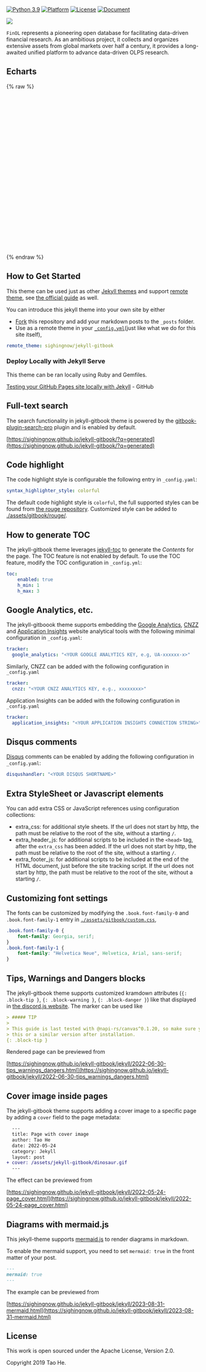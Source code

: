 [![Python 3.9](https://shields.io/badge/python-3.9-blue.svg)](https://www.python.org/downloads/release/python-3916/)
[![Platform](https://img.shields.io/badge/platform-linux%20%7C%20windows%20%7C%20macos-lightgrey)](Platform)
[![License](https://img.shields.io/github/license/jiahaoli57/FinOL)](License)
[![Document](https://img.shields.io/badge/docs-latest-red)](https://finol.readthedocs.io/en/latest/)

[![](https://dcbadge.vercel.app/api/server/3tEwzBBT)](https://discord.gg/3tEwzBBT)

[//]: # ([![GitHub stars]&#40;https://img.shields.io/github/stars/ai4finol/finol?color=orange&#41;]&#40;https://github.com/ai4finol/finol/stargazers&#41;)


``FinOL`` represents a pioneering open database for facilitating data-driven financial research. As an
ambitious project, it collects and organizes extensive assets from global markets over half a century,
it provides a long-awaited unified platform to advance data-driven OLPS research.

## Echarts

{% raw %}
<div id="main" style="width: 900px;height:400px;"></div>

<script type="text/javascript">
  // 在这里编写你的 ECharts 图表代码
  // 例如：
  var chartDom = document.getElementById('main');
  var myChart = echarts.init(chartDom);
  var option;

  option = {
    title: {
      // text: 'Daily Cumulative Wealth'
    },
    tooltip: {
      trigger: 'axis'
    },
    legend: {
      // data: ['Market', 'Best', 'UCRP', 'BCRP']
      data: ['Market', 'Best']
    },
    grid: {
      left: '3%',
      right: '4%',
      bottom: '3%',
      containLabel: true
    },
    toolbox: {
      feature: {
        saveAsImage: {}
      }
    },
    xAxis: {
      type: 'category',
      boundaryGap: false,
      data: [1,2,3,4,5,6,7,8,9,10,11,12,13,14,15,16,17,18,19,20,21,22,23,24,25,26,27,28,29,30,31,32,33,34,35,36,37,38,39,40,41,42,43,44,45,46,47,48,49,50,51,52,53,54,55,56,57,58,59,60,61,62,63,64,65,66,67,68,69,70,71,72,73,74,75,76,77,78,79,80,81,82,83,84,85,86,87,88,89,90,91,92,93,94,95,96,97,98,99,100,101,102,103,104,105,106,107,108,109,110,111,112,113,114,115,116,117,118,119,120,121,122,123,124,125,126,127,128,129,130,131,132,133,134,135,136,137,138,139,140,141,142,143,144,145,146,147,148,149,150,151,152,153,154,155,156,157,158,159,160,161,162,163,164,165,166,167,168,169,170,171,172,173,174,175,176,177,178,179,180,181,182,183,184,185,186,187,188,189,190,191,192,193,194,195,196,197,198,199,200,201,202,203,204,205,206,207,208,209,210,211,212,213,214,215,216,217,218,219,220,221,222,223,224,225,226,227,228,229,230,231,232,233,234,235,236,237,238,239,240,241,242,243,244,245,246,247,248,249,250,251,252,253,254,255,256,257,258,259,260,261,262,263,264,265,266,267,268,269,270,271,272,273,274,275,276,277,278,279,280,281,282,283],
      axisLabel: {
        interval: 50 // 每50个显示一个标签
      },
      title: {
        text: 'Daily Cumulative Wealth',
        left: 'center'
      }
    },
    yAxis: {
      type: 'value',
      title: {
        text: 'Trading Periods',
        left: 'center'
      }
    },
    series: [
      {
        name: 'Market',
        type: 'line',
        data: [0.994430184,1.005787181,1.00641905,1.002685923,1.004306982,0.99984743,1.011696695,1.004420013,0.996788986,0.995406856,0.996675943,0.997097135,1.007216795,0.994210316,0.998043224,1.001463189,0.996676559,0.985535335,0.972887139,0.974191882,0.979657553,0.98688977,0.997617124,0.99501837,0.991825242,1.002323427,0.997483934,0.995766348,0.993911233,0.990437831,1.008304682,1.013423368,1.005717354,0.998870208,0.992953391,0.988174705,0.982568327,0.9841496,0.987376363,0.993866938,0.991994983,0.989781959,0.983463353,0.969491635,0.962016007,0.950669101,0.944767855,0.93941377,0.927291753,0.931230026,0.930489248,0.937737398,0.928014443,0.912116157,0.922650835,0.902570885,0.896367505,0.90153909,0.893162842,0.903112134,0.903996125,0.897208348,0.886753227,0.878888461,0.876760496,0.87942999,0.910070368,0.9119009,0.893997718,0.891515956,0.896791758,0.9014845,0.898275209,0.891328483,0.882973575,0.883590601,0.876696924,0.891185935,0.903146381,0.907525053,0.912517269,0.927865006,0.916970462,0.920352994,0.911593378,0.900052473,0.89626331,0.891072133,0.899507493,0.921057758,0.915144222,0.915082257,0.902910135,0.90105235,0.893230046,0.872882584,0.879185655,0.881620114,0.883255008,0.878217724,0.902098217,0.899209626,0.908083693,0.909719056,0.901224188,0.903206996,0.891840204,0.89887596,0.89940541,0.90909401,0.903345068,0.90817322,0.919074623,0.915753901,0.909859463,0.89187911,0.898223241,0.910539829,0.902907501,0.900240091,0.890745865,0.890847697,0.895598859,0.898471977,0.890007909,0.883053024,0.875570882,0.870912573,0.866871709,0.859407831,0.860135529,0.850759829,0.858043299,0.867586958,0.881050749,0.884367789,0.881816244,0.888852707,0.888563597,0.889687567,0.875112618,0.874245184,0.876796653,0.871512423,0.865572533,0.884289543,0.888228605,0.898504542,0.897755468,0.897058121,0.891178421,0.88714238,0.882167372,0.887155547,0.890021778,0.889209803,0.892879807,0.888106099,0.879762657,0.889965402,0.880757241,0.871179647,0.863825941,0.865814512,0.872847248,0.877072676,0.86777709,0.857735016,0.856110008,0.854827059,0.85101939,0.857265225,0.869798294,0.878181057,0.8697576,0.877248191,0.891415434,0.917020198,0.946000659,0.951045292,0.958426242,0.944767145,0.966836355,0.962620007,0.964078062,0.955124095,0.946341359,0.949051796,0.952379346,0.950902345,0.967485932,0.952986459,0.9603593,0.960966521,0.953280836,0.959118292,0.95410924,0.947120908,0.948845992,0.941864539,0.937917259,0.94330296,0.93123292,0.924372624,0.925434782,0.92452861,0.950356445,0.957392968,0.95667412,0.943333201,0.934878678,0.933877222,0.918566331,0.919866006,0.925485466,0.929929747,0.933935095,0.922956475,0.917572843,0.908646571,0.904964155,0.911473534,0.901986552,0.896573842,0.894751432,0.903287113,0.905338206,0.910191365,0.924188069,0.920632605,0.925793832,0.955862955,0.96333428,0.955574191,0.958156833,0.959240221,0.949281107,0.946037229,0.943864366,0.961048811,0.953109505,0.963383663,0.968196672,0.972004313,0.986265368,0.972108701,0.962877524,0.950521434,0.952206369,0.942364778,0.946705319,0.944907296,0.929250208,0.928029797,0.937225123,0.944970077,0.959609405,0.955965373,0.962970833,0.947744644,0.939110151,0.933983258,0.930270031,0.933931955,0.923860683,0.923182486,0.917911384,0.927252545,0.932532682,0.932536795,0.925579683,0.932788376,0.936428189,0.962782133,0.962358277,0.954068233,0.948611001,0.956057306,0.952287662,0.948859368,0.950613748,0.951988797,0.94247028]
      },
      {
        name: 'Best',
        type: 'line',
        data: [0.99546432,1.0000001,1.0022676,1.0022676,0.98412645,0.97052103,0.98866212,1.0022676,1.0113373,1.0249426,1.0204078,1.015873,1.0181403,1.0181403,1.0294783,1.0408163,1.0340132,1.0249426,1.0068023,0.988662,0.97052085,0.98412627,0.988662,0.988662,1.0022675,0.9931969,0.988662,0.97959143,0.97052085,0.96598601,0.99546432,1.0022675,0.99092948,0.97732401,0.97052085,0.96825337,0.92743707,0.93424022,0.9319728,0.95238048,0.94104248,0.94784558,0.94330984,0.9342401,0.9342401,0.92743695,0.94104236,0.93650752,0.92290205,0.92063463,0.90929663,0.90702921,0.92516959,0.91156411,0.92290211,0.91609895,0.89795864,0.90702921,0.90929663,0.91156405,0.90702915,0.91156399,0.90702909,0.90702909,0.90249342,0.91836715,0.9523803,0.94557798,0.93423998,0.94104224,0.95918339,0.97278881,0.97505629,0.97278887,0.96145087,0.9569152,0.94330972,0.95918345,0.9682532,0.97052062,0.97732371,0.99319661,0.99092919,0.99999976,0.99546409,0.99092925,0.98639435,0.98866177,0.99319655,0.9999997,0.99546403,0.99546403,0.99546403,0.99773145,0.99773145,0.97959113,0.98866171,0.97959113,0.97052056,0.97278887,0.99092913,0.99319661,0.99773151,0.99773151,0.97959119,0.99319655,0.97505629,0.98185861,0.98412603,0.99319661,0.98866171,0.99319649,1.029478,1.0249423,1.0249423,1.0226749,1.0272107,1.0476185,1.0385479,1.022675,1.011337,1.0090696,1.0181402,1.0272108,1.0249425,1.0204077,1.0136054,1.0090697,1.0113372,0.99773169,1.0022674,0.98639452,0.99092942,0.99773169,1.0113372,1.0045348,1.0068023,1.027211,1.0340133,1.0317458,1.0068023,1.0158728,1.0317457,1.0294782,1.0294782,1.0453511,1.0544217,1.0680271,1.0748293,1.0816325,1.0748293,1.0476184,1.0317456,1.0476184,1.0453509,1.0385478,1.0453509,1.0453509,1.0430834,1.0589564,1.0657587,1.0521532,1.0498857,1.0634912,1.0816324,1.0770967,1.0657587,1.0657587,1.056689,1.0476184,1.0476184,1.0544215,1.0634913,1.0929697,1.072562,1.0793642,1.0907022,1.1043077,1.1405891,1.1496598,1.1519272,1.1337861,1.1473914,1.1292511,1.1201805,1.1020402,1.1020402,1.1043075,1.1043075,1.1020401,1.1269835,1.1111107,1.1043075,1.106575,1.106575,1.113378,1.1156455,1.117913,1.1224487,1.1224487,1.113378,1.1315184,1.1201804,1.0975052,1.0952377,1.1020401,1.1292509,1.136054,1.1405889,1.136054,1.1224486,1.1179129,1.1065749,1.1156454,1.1269834,1.1360539,1.1405888,1.1360539,1.1383214,1.1292509,1.1269834,1.1247159,1.1247159,1.1156454,1.0975051,1.1065748,1.1020399,1.1088431,1.1337856,1.147391,1.1428561,1.1746019,1.1700671,1.1723346,1.174602,1.174602,1.18594,1.1768703,1.18594,1.1927432,1.1791377,1.1927432,1.1882075,1.1791377,1.1836725,1.1723346,1.1700671,1.1632648,1.1632648,1.1519268,1.1541942,1.1496594,1.1337857,1.1337857,1.1519269,1.1496594,1.1587291,1.1564616,1.1428561,1.1337855,1.1269832,1.1224483,1.1179127,1.1247157,1.1133777,1.1111103,1.0929692,1.1043072,1.1043072,1.1043072,1.1065747,1.1247157,1.1337855,1.1587288,1.1519265,1.149659,1.1292505,1.1337854,1.1247156,1.1224481,1.1315179,1.1315179,1.1224481]
      }
      // {
      //   name: 'UCRP',
      //   type: 'line',
      //   data: [0.994430184,1.00577829,1.006477536,1.002789306,1.004395948,0.999803875,1.011668356,1.004505906,0.996919251,0.995641164,0.996917909,0.997287982,1.00727607,0.994351258,0.998200593,1.001577427,0.996706613,0.985755517,0.973301678,0.974692489,0.980336767,0.987530174,0.998030456,0.995292972,0.99196762,1.00256073,0.997642826,0.996010535,0.994150631,0.990843613,1.008589271,1.013841659,1.005997284,0.999036042,0.99292662,0.988056448,0.982370706,0.983867811,0.986680685,0.993565542,0.991480603,0.989421669,0.983564064,0.969910715,0.962839251,0.951444987,0.945842156,0.940326609,0.928614573,0.932647577,0.931867758,0.939243066,0.930140638,0.914460787,0.924782282,0.904557499,0.898468137,0.903571512,0.895394825,0.905107042,0.906044129,0.899392456,0.888774272,0.880875847,0.878962433,0.881644814,0.912390526,0.914511017,0.896501318,0.894039004,0.899110186,0.903408518,0.900506953,0.893904036,0.885829113,0.886436413,0.879531946,0.894149383,0.905717695,0.910065645,0.915465758,0.930756027,0.919819493,0.923157928,0.914276754,0.902544604,0.898620627,0.893305673,0.902129037,0.923874277,0.91774337,0.917891721,0.90580095,0.903979329,0.89602283,0.87575942,0.882537607,0.885335579,0.887168074,0.882010223,0.906144303,0.903049344,0.911784648,0.913674605,0.90515402,0.906993762,0.895770528,0.902807177,0.903323552,0.913119294,0.907479656,0.912268244,0.922922891,0.919798075,0.913843834,0.895471326,0.902149512,0.914445947,0.906810964,0.90436887,0.894703994,0.894630081,0.899266825,0.902100039,0.893380102,0.886464363,0.878670425,0.874146564,0.869969607,0.862959797,0.863558105,0.854295757,0.861861653,0.8708864,0.884622111,0.888115314,0.886150972,0.893171213,0.892460657,0.893863298,0.879397039,0.878317371,0.880073145,0.874734443,0.868451786,0.887544331,0.891517888,0.901791813,0.900568978,0.899212532,0.892450061,0.889534967,0.885273239,0.890188007,0.893223426,0.893014671,0.896664609,0.891498526,0.882940367,0.893377212,0.883728575,0.874171819,0.866769616,0.868319211,0.875337616,0.879896597,0.870716987,0.859969217,0.858885876,0.857823711,0.853549834,0.858912217,0.871794966,0.879861915,0.872088896,0.879412747,0.893452768,0.920229805,0.948900872,0.954419663,0.96142597,0.948569721,0.971018369,0.967106854,0.968977404,0.960837451,0.951580612,0.954950605,0.958821928,0.956874819,0.973288801,0.958504655,0.965609507,0.966805956,0.959424856,0.965471837,0.960099862,0.953081614,0.955052514,0.948007065,0.944188528,0.949326261,0.937318233,0.930091361,0.930647845,0.929762529,0.955771493,0.963315593,0.96237342,0.948484319,0.940438617,0.939486699,0.923722878,0.924503383,0.930297532,0.934907871,0.938802704,0.927472082,0.9217098,0.912380692,0.908384585,0.916125869,0.906419275,0.901021349,0.89961621,0.907787454,0.910399155,0.915215847,0.929617341,0.925289692,0.931222235,0.962119189,0.970084426,0.961294165,0.964096934,0.964758927,0.954201459,0.95246399,0.949485712,0.967194804,0.959762079,0.970476243,0.976366357,0.980802869,0.995846018,0.981305559,0.971457594,0.958478782,0.960324302,0.95072519,0.955152292,0.952797548,0.937288677,0.936118381,0.94497158,0.953498463,0.968933152,0.965372338,0.973304895,0.957757163,0.948533139,0.943582309,0.939734183,0.943622124,0.933320312,0.932899637,0.927934541,0.937254807,0.942919938,0.942828104,0.935348123,0.942633899,0.946417421,0.973715997,0.973611877,0.964943204,0.959778578,0.967447555,0.963686281,0.960066688,0.961724938,0.963173956,0.953615824]
      // },
      // { 
      //   name: 'BCRP',
      //   type: 'line',
      //   data: [0.995464325,1.000000076,1.002267556,1.002267556,0.98412643,0.970521,0.988662111,1.002267604,1.011337302,1.024942709,1.020407837,1.015872959,1.018140342,1.018140342,1.029478288,1.040816332,1.034013177,1.024942612,1.006802333,0.988662001,0.970520874,0.984126271,0.98866198,0.98866198,1.002267472,0.99319688,0.988661989,0.979591425,0.970520877,0.965986034,0.995464321,1.002267473,0.990929457,0.977324006,0.970520865,0.968253415,0.927437127,0.934240272,0.931972832,0.952380536,0.941042545,0.947845651,0.943309925,0.934240165,0.934240165,0.927437011,0.941042415,0.936507554,0.922902106,0.92063468,0.909296702,0.907029262,0.925169613,0.911564165,0.922902145,0.916098985,0.89795869,0.907029257,0.909296665,0.911564106,0.907029218,0.911564036,0.907029148,0.907029148,0.902493466,0.918367184,0.952380326,0.945578021,0.934240023,0.941042285,0.959183409,0.972788807,0.97505628,0.972788869,0.961450867,0.956915195,0.943309744,0.959183479,0.968253212,0.970520617,0.977323718,0.993196621,0.990929176,0.99999975,0.995464076,0.990929216,0.986394342,0.98866178,0.993196589,0.999999753,0.995464079,0.995464079,0.995464079,0.997731479,0.997731479,0.979591162,0.988661767,0.979591205,0.970520659,0.972788976,0.990929225,0.993196691,0.997731582,0.997731582,0.979591263,0.993196645,0.975056373,0.981858723,0.984126151,0.993196748,0.988661858,0.993196667,1.029478159,1.024942488,1.024942488,1.022675083,1.027210833,1.047618617,1.038548032,1.022675171,1.011337198,1.009069751,1.018140375,1.027210975,1.024942715,1.020407843,1.013605556,1.009069855,1.011337331,0.997731864,1.002267599,0.986394733,0.990929609,0.997731893,1.011337315,1.004535033,1.006802498,1.027211094,1.034013364,1.031745923,1.006802493,1.015873021,1.031745916,1.029478465,1.029478465,1.045351387,1.054421907,1.068027338,1.074829598,1.081632771,1.074829668,1.047618767,1.031745896,1.047618724,1.045351296,1.038548157,1.045351343,1.045351343,1.0430839,1.058956825,1.065759133,1.052153711,1.049886251,1.063491731,1.081632915,1.077097233,1.065759256,1.065759256,1.056689525,1.047618941,1.047618941,1.054422101,1.063491887,1.092970207,1.072562475,1.079364723,1.090702764,1.104308256,1.140589683,1.149660303,1.151927798,1.133786663,1.147392063,1.129251779,1.120181198,1.102040866,1.102040866,1.104308241,1.104308241,1.102040809,1.126984301,1.111111405,1.104308262,1.106575694,1.106575694,1.113378768,1.115646244,1.117913682,1.12244938,1.12244938,1.113378779,1.131519114,1.120181137,1.097505924,1.095238459,1.10204077,1.129251637,1.136054791,1.140589607,1.136054705,1.122449242,1.11791354,1.106575563,1.115646107,1.126984097,1.136054667,1.140589482,1.136054581,1.138322056,1.129251489,1.126984063,1.124716622,1.124716622,1.115646068,1.097505764,1.106575492,1.102040616,1.108843792,1.133786342,1.147391738,1.142856874,1.174602641,1.170067768,1.172335203,1.1746027,1.1746027,1.185940687,1.176870976,1.1859407,1.192743813,1.179138377,1.192743871,1.188208204,1.179138433,1.183673317,1.172335331,1.170067904,1.163265599,1.163265599,1.151927563,1.154194998,1.149660144,1.133786445,1.133786445,1.151927606,1.14966017,1.158729876,1.15646245,1.14285701,1.133786411,1.126984118,1.122449235,1.117913534,1.124716613,1.113378621,1.111111212,1.092970073,1.104308099,1.104308099,1.104308099,1.106575532,1.12471662,1.133786371,1.158729755,1.151927477,1.149660042,1.129251492,1.133786343,1.124716575,1.122449137,1.131518934,1.131518934,1.122449162]
      // }
    ]
  };

  option && myChart.setOption(option);
</script>
{% endraw %}

## How to Get Started

This theme can be used just as other [Jekyll themes][1] and support [remote theme][12],
see [the official guide][13] as well.

You can introduce this jekyll theme into your own site by either

- [Fork][3] this repository and add your markdown posts to the `_posts` folder.
- Use as a remote theme in your [`_config.yml`][14](just like what we do for this
  site itself),

```yaml
remote_theme: sighingnow/jekyll-gitbook
```

### Deploy Locally with Jekyll Serve

This theme can be ran locally using Ruby and Gemfiles.

[Testing your GitHub Pages site locally with Jekyll](https://docs.github.com/en/pages/setting-up-a-github-pages-site-with-jekyll/testing-your-github-pages-site-locally-with-jekyll) - GitHub

## Full-text search

The search functionality in jekyll-gitbook theme is powered by the [gitbook-plugin-search-pro][5] plugin and is enabled by default.

[https://sighingnow.github.io/jekyll-gitbook/?q=generated](https://sighingnow.github.io/jekyll-gitbook/?q=generated)

## Code highlight

The code highlight style is configurable the following entry in `_config.yaml`:

```yaml
syntax_highlighter_style: colorful
```

The default code highlight style is `colorful`, the full supported styles can be found from [the rouge repository][6]. Customized
style can be added to [./assets/gitbook/rouge/](./assets/gitbook/rouge/).

## How to generate TOC

The jekyll-gitbook theme leverages [jekyll-toc][4] to generate the *Contents* for the page.
The TOC feature is not enabled by default. To use the TOC feature, modify the TOC
configuration in `_config.yml`:

```yaml
toc:
    enabled: true
    h_min: 1
    h_max: 3
```

## Google Analytics, etc.

The jekyll-gitboook theme supports embedding the [Google Analytics][7], [CNZZ][8] and [Application Insights][9] website analytical tools with the following
minimal configuration in `_config.yaml`:

```yaml
tracker:
  google_analytics: "<YOUR GOOGLE ANALYTICS KEY, e.g, UA-xxxxxx-x>"
```

Similarly, CNZZ can be added with the following configuration in `_config.yaml`

```yaml
tracker:
  cnzz: "<YOUR CNZZ ANALYTICS KEY, e.g., xxxxxxxx>"
```

Application Insights can be added with the following configuration in `_config.yaml`

```yaml
tracker:
  application_insights: "<YOUR APPLICATION INSIGHTS CONNECTION STRING>"
```

## Disqus comments

[Disqus](https://disqus.com/) comments can be enabled by adding the following configuration in `_config.yaml`:

```yaml
disqushandler: "<YOUR DISQUS SHORTNAME>"
```

## Extra StyleSheet or Javascript elements

You can add extra CSS or JavaScript references using configuration collections:

- extra_css: for additional style sheets. If the url does not start by http, the path must be relative to the root of the site, without a starting `/`.
- extra_header_js: for additional scripts to be included in the `<head>` tag, after the `extra_css` has been added. If the url does not start by http, the path must be relative to the root of the site, without a starting `/`.
- extra_footer_js: for additional scripts to be included at the end of the HTML document, just before the site tracking script. If the url does not start by http, the path must be relative to the root of the site, without a starting `/`.

## Customizing font settings

The fonts can be customized by modifying the `.book.font-family-0` and `.book.font-family-1` entry in [`./assets/gitbook/custom.css`][10],

```css
.book.font-family-0 {
    font-family: Georgia, serif;
}
.book.font-family-1 {
    font-family: "Helvetica Neue", Helvetica, Arial, sans-serif;
}
```

## Tips, Warnings and Dangers blocks

The jekyll-gitbook theme supports customized kramdown attributes (`{: .block-tip }`, `{: .block-warning }`,
`{: .block-danger }`) like that displayed in [the discord.js website][11]. The marker can be used like

```markdown
> ##### TIP
>
> This guide is last tested with @napi-rs/canvas^0.1.20, so make sure you have
> this or a similar version after installation.
{: .block-tip }
```

Rendered page can be previewed from

[https://sighingnow.github.io/jekyll-gitbook/jekyll/2022-06-30-tips_warnings_dangers.html](https://sighingnow.github.io/jekyll-gitbook/jekyll/2022-06-30-tips_warnings_dangers.html)

## Cover image inside pages

The jekyll-gitbook theme supports adding a cover image to a specific page by adding
a `cover` field to the page metadata:

```diff
  ---
  title: Page with cover image
  author: Tao He
  date: 2022-05-24
  category: Jekyll
  layout: post
+ cover: /assets/jekyll-gitbook/dinosaur.gif
  ---
```

The effect can be previewed from

[https://sighingnow.github.io/jekyll-gitbook/jekyll/2022-05-24-page_cover.html](https://sighingnow.github.io/jekyll-gitbook/jekyll/2022-05-24-page_cover.html)

## Diagrams with mermaid.js

This jekyll-theme supports [mermaid.js](https://mermaid.js.org/) to render diagrams
in markdown.

To enable the mermaid support, you need to set `mermaid: true` in the front matter
of your post.

```markdown
---
mermaid: true
---
```

The example can be previewed from

[https://sighingnow.github.io/jekyll-gitbook/jekyll/2023-08-31-mermaid.html](https://sighingnow.github.io/jekyll-gitbook/jekyll/2023-08-31-mermaid.html)

## License

This work is open sourced under the Apache License, Version 2.0.

Copyright 2019 Tao He.

[1]: finol.official@gmail.com
[2]: https://pages.github.com/themes
[3]: https://github.com/sighingnow/jekyll-gitbook/fork
[4]: https://github.com/allejo/jekyll-toc
[5]: https://github.com/gitbook-plugins/gitbook-plugin-search-pro
[6]: https://github.com/rouge-ruby/rouge/tree/master/lib/rouge/themes
[7]: https://analytics.google.com/analytics/web/
[8]: https://www.cnzz.com/
[9]: https://docs.microsoft.com/en-us/azure/azure-monitor/app/app-insights-overview
[10]: https://github.com/sighingnow/jekyll-gitbook/blob/master/gitbook/custom.css
[11]: https://discordjs.guide/popular-topics/canvas.html#setting-up-napi-rs-canvas
[12]: https://rubygems.org/gems/jekyll-remote-theme
[13]: https://docs.github.com/en/pages/setting-up-a-github-pages-site-with-jekyll/adding-a-theme-to-your-github-pages-site-using-jekyll
[14]: https://github.com/sighingnow/jekyll-gitbook/blob/master/_config.yml
